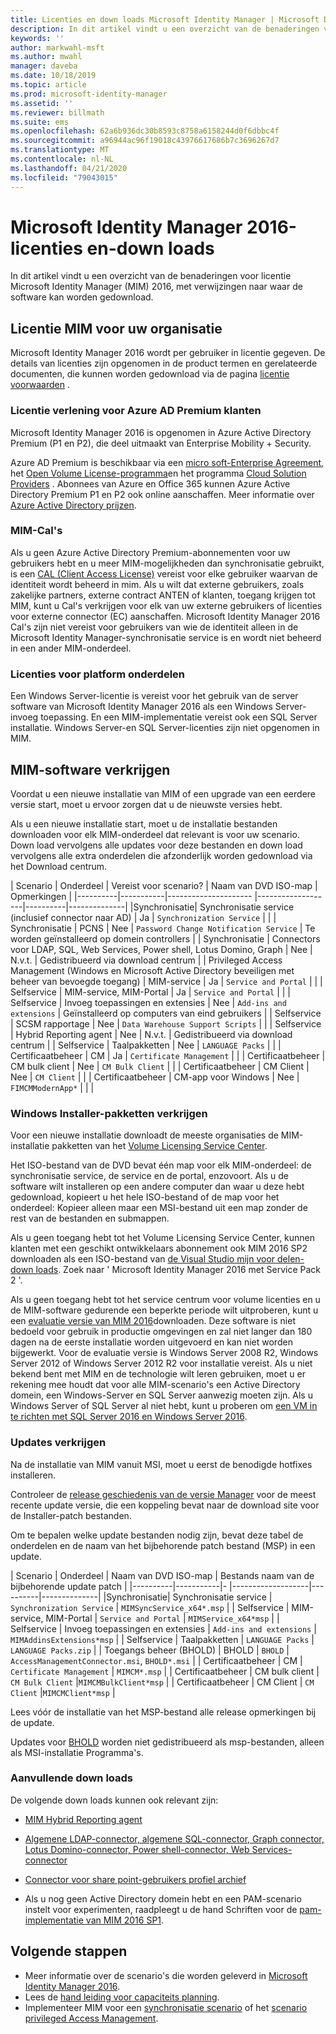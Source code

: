 ```yaml
---
title: Licenties en down loads Microsoft Identity Manager | Microsoft Docs
description: In dit artikel vindt u een overzicht van de benaderingen voor licentie Microsoft Identity Manager (MIM) 2016, met verwijzingen naar waar de software kan worden gedownload.
keywords: ''
author: markwahl-msft
ms.author: mwahl
manager: daveba
ms.date: 10/18/2019
ms.topic: article
ms.prod: microsoft-identity-manager
ms.assetid: ''
ms.reviewer: billmath
ms.suite: ems
ms.openlocfilehash: 62a6b936dc30b8593c8758a6158244d0f6dbbc4f
ms.sourcegitcommit: a96944ac96f19018c43976617686b7c3696267d7
ms.translationtype: MT
ms.contentlocale: nl-NL
ms.lasthandoff: 04/21/2020
ms.locfileid: "79043015"
---
```

# <a name="microsoft-identity-manager-2016-licensing-and-downloads"></a>Microsoft Identity Manager 2016-licenties en-down loads

In dit artikel vindt u een overzicht van de benaderingen voor licentie Microsoft Identity Manager (MIM) 2016, met verwijzingen naar waar de software kan worden gedownload.

## <a name="licensing-mim-for-your-organization"></a>Licentie MIM voor uw organisatie

Microsoft Identity Manager 2016 wordt per gebruiker in licentie gegeven.  De details van licenties zijn opgenomen in de product termen en gerelateerde documenten, die kunnen worden gedownload via de pagina [licentie voorwaarden](https://www.microsoft.com/licensing/product-licensing/products.aspx) .

### <a name="licensing-for-azure-ad-premium-customers"></a>Licentie verlening voor Azure AD Premium klanten

Microsoft Identity Manager 2016 is opgenomen in Azure Active Directory Premium (P1 en P2), die deel uitmaakt van Enterprise Mobility + Security.

Azure AD Premium is beschikbaar via een [micro soft-Enterprise Agreement](https://www.microsoft.com/licensing/licensing-programs/enterprise.aspx), het [Open Volume License-programma](https://www.microsoft.com/licensing/licensing-programs/open-license.aspx)en het programma [Cloud Solution Providers](https://go.microsoft.com/fwlink/?LinkId=614968&clcid=0x409) . Abonnees van Azure en Office 365 kunnen Azure Active Directory Premium P1 en P2 ook online aanschaffen.  Meer informatie over [Azure Active Directory prijzen](https://azure.microsoft.com/pricing/details/active-directory/).

### <a name="mim-cals"></a>MIM-Cal's

Als u geen Azure Active Directory Premium-abonnementen voor uw gebruikers hebt en u meer MIM-mogelijkheden dan synchronisatie gebruikt, is een [CAL (Client Access License)](https://www.microsoft.com/licensing/product-licensing/client-access-license.aspx) vereist voor elke gebruiker waarvan de identiteit wordt beheerd in mim. Als u wilt dat externe gebruikers, zoals zakelijke partners, externe contract ANTEN of klanten, toegang krijgen tot MIM, kunt u Cal's verkrijgen voor elk van uw externe gebruikers of licenties voor externe connector (EC) aanschaffen. Microsoft Identity Manager 2016 Cal's zijn niet vereist voor gebruikers van wie de identiteit alleen in de Microsoft Identity Manager-synchronisatie service is en wordt niet beheerd in een ander MIM-onderdeel.

### <a name="licenses-for-platform-components"></a>Licenties voor platform onderdelen

Een Windows Server-licentie is vereist voor het gebruik van de server software van Microsoft Identity Manager 2016 als een Windows Server-invoeg toepassing. En een MIM-implementatie vereist ook een SQL Server installatie.  Windows Server-en SQL Server-licenties zijn niet opgenomen in MIM.

## <a name="obtaining-mim-software"></a>MIM-software verkrijgen

Voordat u een nieuwe installatie van MIM of een upgrade van een eerdere versie start, moet u ervoor zorgen dat u de nieuwste versies hebt.

Als u een nieuwe installatie start, moet u de installatie bestanden downloaden voor elk MIM-onderdeel dat relevant is voor uw scenario. Down load vervolgens alle updates voor deze bestanden en down load vervolgens alle extra onderdelen die afzonderlijk worden gedownload via het Download centrum.


| Scenario | Onderdeel | Vereist voor scenario? | Naam van DVD ISO-map | Opmerkingen |
|----------|-----------|---------------------   |-------------------|----------|--------------|
|Synchronisatie| Synchronisatie service (inclusief connector naar AD) | Ja | `Synchronization Service` | |
| Synchronisatie | PCNS | Nee | `Password Change Notification Service` |  Te worden geïnstalleerd op domein controllers |
| Synchronisatie | Connectors voor LDAP, SQL, Web Services, Power shell, Lotus Domino, Graph | Nee | N.v.t. | Gedistribueerd via download centrum |
| Privileged Access Management (Windows en Microsoft Active Directory beveiligen met beheer van bevoegde toegang) | MIM-service | Ja | `Service and Portal` | |
| Selfservice | MIM-service, MIM-Portal | Ja | `Service and Portal` | |
| Selfservice | Invoeg toepassingen en extensies | Nee | `Add-ins and extensions` | Geïnstalleerd op computers van eind gebruikers |
| Selfservice | SCSM rapportage | Nee | `Data Warehouse Support Scripts` | |
| Selfservice | Hybrid Reporting agent | Nee | N.v.t. | Gedistribueerd via download centrum |
| Selfservice | Taalpakketten | Nee | `LANGUAGE Packs` | |
| Certificaatbeheer | CM | Ja | `Certificate Management` | |
| Certificaatbeheer | CM bulk client | Nee | `CM Bulk Client` | |
| Certificaatbeheer | CM Client | Nee | `CM Client`  | |
| Certificaatbeheer | CM-app voor Windows | Nee | `FIMCMModernApp*` | | |

### <a name="obtaining-windows-installer-packages"></a>Windows Installer-pakketten verkrijgen

Voor een nieuwe installatie downloadt de meeste organisaties de MIM-installatie pakketten van het [Volume Licensing Service Center](https://www.microsoft.com/licensing/servicecenter/default.aspx). 


Het ISO-bestand van de DVD bevat één map voor elk MIM-onderdeel: de synchronisatie service, de service en de portal, enzovoort. Als u de software wilt installeren op een andere computer dan waar u deze hebt gedownload, kopieert u het hele ISO-bestand of de map voor het onderdeel: Kopieer alleen maar een MSI-bestand uit een map zonder de rest van de bestanden en submappen.

Als u geen toegang hebt tot het Volume Licensing Service Center, kunnen klanten met een geschikt ontwikkelaars abonnement ook MIM 2016 SP2 downloaden als een ISO-bestand van [de Visual Studio mijn voor delen-down loads](https://my.visualstudio.com/Downloads?q=Microsoft%20Identity%20Manager%202016%20with%20Service%20Pack%202&pgroup=).  Zoek naar ' Microsoft Identity Manager 2016 met Service Pack 2 '.  

Als u geen toegang hebt tot het service centrum voor volume licenties en u de MIM-software gedurende een beperkte periode wilt uitproberen, kunt u een [evaluatie versie van MIM 2016](https://www.microsoft.com/en-us/download/details.aspx?id=48244)downloaden. Deze software is niet bedoeld voor gebruik in productie omgevingen en zal niet langer dan 180 dagen na de eerste installatie worden uitgevoerd en kan niet worden bijgewerkt. Voor de evaluatie versie is Windows Server 2008 R2, Windows Server 2012 of Windows Server 2012 R2 voor installatie vereist.  Als u niet bekend bent met MIM en de technologie wilt leren gebruiken, moet u er rekening mee houdt dat voor alle MIM-scenario's een Active Directory domein, een Windows-Server en SQL Server aanwezig moeten zijn. Als u Windows Server of SQL Server al niet hebt, kunt u proberen om [een VM in te richten met SQL Server 2016 en Windows Server 2016](https://azure.microsoft.com/blog/azure-images-sql-server-2016-on-windows-server-2016/).

### <a name="obtaining-updates"></a>Updates verkrijgen

Na de installatie van MIM vanuit MSI, moet u eerst de benodigde hotfixes installeren.

Controleer de [release geschiedenis van de versie Manager](./reference/version-history.md) voor de meest recente update versie, die een koppeling bevat naar de download site voor de Installer-patch bestanden.

Om te bepalen welke update bestanden nodig zijn, bevat deze tabel de onderdelen en de naam van het bijbehorende patch bestand (MSP) in een update.

| Scenario | Onderdeel | Naam van DVD ISO-map | Bestands naam van de bijbehorende update patch |
|----------|-----------|-   |-------------------|----------|--------------|
|Synchronisatie| Synchronisatie service | `Synchronization Service` | `MIMSyncService_x64*.msp` |
| Selfservice | MIM-service, MIM-Portal | `Service and Portal` | `MIMService_x64*msp` |
| Selfservice | Invoeg toepassingen en extensies | `Add-ins and extensions` | `MIMAddinsExtensions*msp` |
| Selfservice | Taalpakketten | `LANGUAGE Packs` | `LANGUAGE Packs.zip` |
| Toegangs beheer (BHOLD) | BHOLD | `BHOLD` | `AccessManagementConnector.msi`, `BHOLD*.msi` |
| Certificaatbeheer | CM |  `Certificate Management` | `MIMCM*.msp` |
| Certificaatbeheer | CM bulk client |  `CM Bulk Client` |`MIMCMBulkClient*msp` |
| Certificaatbeheer | CM Client | `CM Client` |`MIMCMClient*msp` |

Lees vóór de installatie van het MSP-bestand alle release opmerkingen bij de update.

Updates voor [BHOLD](https://www.microsoft.com/download/details.aspx?id=55950) worden niet gedistribueerd als msp-bestanden, alleen als MSI-installatie Programma's.

### <a name="additional-downloads"></a>Aanvullende down loads

De volgende down loads kunnen ook relevant zijn:

- [MIM Hybrid Reporting agent](https://www.microsoft.com/download/details.aspx?id=55112)

- [Algemene LDAP-connector, algemene SQL-connector, Graph connector, Lotus Domino-connector, Power shell-connector, Web Services-connector](http://go.microsoft.com/fwlink/?LinkId=717495)

- [Connector voor share point-gebruikers profiel archief](https://www.microsoft.com/download/details.aspx?id=41164)

- Als u nog geen Active Directory domein hebt en een PAM-scenario instelt voor experimenten, raadpleegt u de hand Schriften voor de [pam-implementatie van MIM 2016 SP1](sp1-deployment-scripts.md).

## <a name="next-steps"></a>Volgende stappen

- Meer informatie over de scenario's die worden geleverd in [Microsoft Identity Manager 2016](microsoft-identity-manager-2016.md).
- Lees de [hand leiding voor capaciteits planning](capacity-planning-guide.md).
- Implementeer MIM voor een [synchronisatie scenario](microsoft-identity-manager-deploy.md) of het [scenario privileged Access Management](./pam/privileged-identity-management-for-active-directory-domain-services.md).

